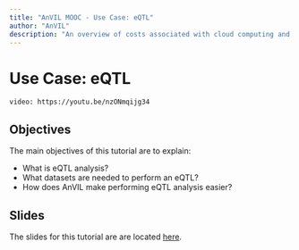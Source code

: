 ```yaml
---
title: "AnVIL MOOC - Use Case: eQTL"
author: "AnVIL"
description: "An overview of costs associated with cloud computing and important aspects of Google Cloud billing."
---
```

# Use Case: eQTL

`video: https://youtu.be/nzONmqijg34`

## Objectives
The main objectives of this tutorial are to explain:

* What is eQTL analysis?
* What datasets are needed to perform an eQTL?
* How does AnVIL make performing eQTL analysis easier?

## Slides
The slides for this tutorial are are located [here](https://docs.google.com/presentation/d/1_Fc8xIKwNEJtmu3K8UIU77Tvmt4ekImeT8kbn5GcSts).



